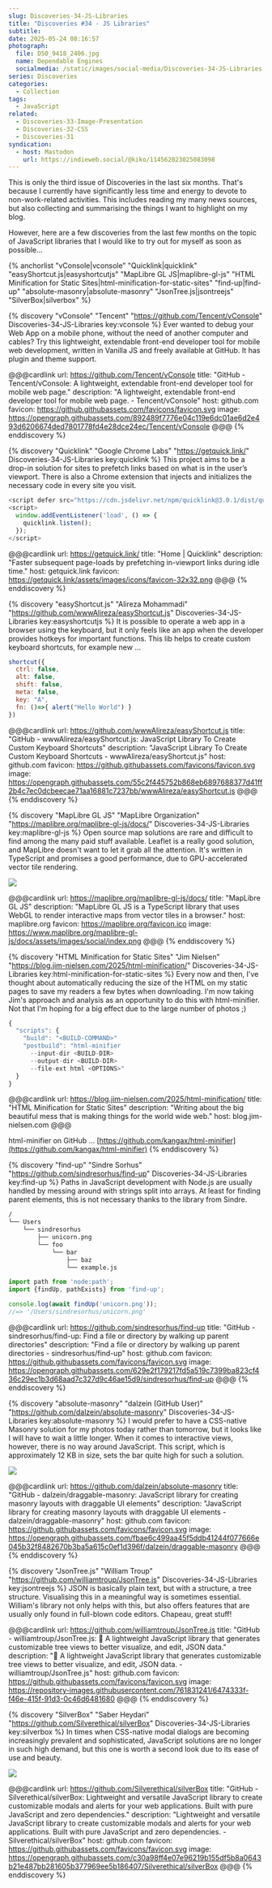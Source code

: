 ```yaml
---
slug: Discoveries-34-JS-Libraries
title: "Discoveries #34 - JS Libraries"
subtitle:
date: 2025-05-24 08:16:57
photograph:
  file: D50_9418_2406.jpg
  name: Dependable Engines
  socialmedia: /static/images/social-media/Discoveries-34-JS-Libraries.jpg
series: Discoveries
categories:
  - Collection
tags:
  - JavaScript
related:
  - Discoveries-33-Image-Presentation
  - Discoveries-32-CSS
  - Discoveries-31
syndication:
  - host: Mastodon
    url: https://indieweb.social/@kiko/114562023025083098
---
```


This is only the third issue of Discoveries in the last six months. That's because I currently have significantly less time and energy to devote to non-work-related activities. This includes reading my many news sources, but also collecting and summarising the things I want to highlight on my blog.

However, here are a few discoveries from the last few months on the topic of JavaScript libraries that I would like to try out for myself as soon as possible...

{% anchorlist
  "vConsole|vconsole"
  "Quicklink|quicklink"
  "easyShortcut.js|easyshortcutjs"
  "MapLibre GL JS|maplibre-gl-js"
  "HTML Minification for Static Sites|html-minification-for-static-sites"
  "find-up|find-up"
  "absolute-masonry|absolute-masonry"
  "JsonTree.js|jsontreejs"
  "SilverBox|silverbox"
%}

<!-- more -->

{% discovery "vConsole" "Tencent" "https://github.com/Tencent/vConsole" Discoveries-34-JS-Libraries key:vconsole %}
Ever wanted to debug your Web App on a mobile phone, without the need of another computer and cables? Try this lightweight, extendable front-end developer tool for mobile web development, written in Vanilla JS and freely available at GitHub. It has plugin and theme support.

@@@cardlink
url: https://github.com/Tencent/vConsole
title: "GitHub - Tencent/vConsole: A lightweight, extendable front-end developer tool for mobile web page."
description: "A lightweight, extendable front-end developer tool for mobile web page. - Tencent/vConsole"
host: github.com
favicon: https://github.githubassets.com/favicons/favicon.svg
image: https://opengraph.githubassets.com/892489f7776e04c119e6dc01ae6d2e493d6206674ded7801778fd4e28dce24ec/Tencent/vConsole
@@@
{% enddiscovery %}

{% discovery "Quicklink" "Google Chrome Labs" "https://getquick.link/" Discoveries-34-JS-Libraries key:quicklink %}
This project aims to be a drop-in solution for sites to prefetch links based on what is in the user’s viewport. There is also a Chrome extension that injects and initializes the necessary code in every site you visit.

```js
<script defer src="https://cdn.jsdelivr.net/npm/quicklink@3.0.1/dist/quicklink.umd.js"></script>
<script>
  window.addEventListener('load', () => {
    quicklink.listen();
  });
</script>
```

@@@cardlink
url: https://getquick.link/
title: "Home | Quicklink"
description: "Faster subsequent page-loads by prefetching in-viewport links during idle time."
host: getquick.link
favicon: https://getquick.link/assets/images/icons/favicon-32x32.png
@@@
{% enddiscovery %}

{% discovery "easyShortcut.js" "Alireza Mohammadi" "https://github.com/wwwAlireza/easyShortcut.js" Discoveries-34-JS-Libraries key:easyshortcutjs %}
It is possible to operate a web app in a browser using the keyboard, but it only feels like an app when the developer provides hotkeys for important functions. This lib helps to create custom keyboard shortcuts, for example new ...

```js
shortcut({
  ctrl: false, 
  alt: false, 
  shift: false, 
  meta: false, 
  key: "A", 
  fn: ()=>{ alert("Hello World") }
})
```

@@@cardlink
url: https://github.com/wwwAlireza/easyShortcut.js
title: "GitHub - wwwAlireza/easyShortcut.js: JavaScript Library To Create Custom Keyboard Shortcuts"
description: "JavaScript Library To Create Custom Keyboard Shortcuts - wwwAlireza/easyShortcut.js"
host: github.com
favicon: https://github.githubassets.com/favicons/favicon.svg
image: https://opengraph.githubassets.com/55c2f445752b868eb6897688377d41ff2b4c7ec0dcbeecae71aa16881c7237bb/wwwAlireza/easyShortcut.js
@@@
{% enddiscovery %}

{% discovery "MapLibre GL JS" "MapLibre Organization" "https://maplibre.org/maplibre-gl-js/docs/" Discoveries-34-JS-Libraries key:maplibre-gl-js %}
Open source map solutions are rare and difficult to find among the many paid stuff available. Leaflet is a really good solution, and MapLibre doesn't want to let it grab all the attention. It's written in TypeScript and promises a good performance, due to GPU-accelerated vector tile rendering.

![](/post/Discoveries-34-JS-Libraries/maplibre-gl-js.png)

@@@cardlink
url: https://maplibre.org/maplibre-gl-js/docs/
title: "MapLibre GL JS"
description: "MapLibre GL JS is a TypeScript library that uses WebGL to render interactive maps from vector tiles in a browser."
host: maplibre.org
favicon: https://maplibre.org/favicon.ico
image: https://www.maplibre.org/maplibre-gl-js/docs/assets/images/social/index.png
@@@
{% enddiscovery %}

{% discovery "HTML Minification for Static Sites" "Jim Nielsen" "https://blog.jim-nielsen.com/2025/html-minification/" Discoveries-34-JS-Libraries key:html-minification-for-static-sites %}
Every now and then, I've thought about automatically reducing the size of the HTML on my static pages to save my readers a few bytes when downloading. I'm now taking Jim's approach and analysis as an opportunity to do this with html-minifier. Not that I'm hoping for a big effect due to the large number of photos ;)

```js
{
  "scripts": {
    "build": "<BUILD-COMMAND>"
    "postbuild": "html-minifier 
      --input-dir <BUILD-DIR> 
      --output-dir <BUILD-DIR> 
      --file-ext html <OPTIONS>"
  }
}
```

@@@cardlink
url: https://blog.jim-nielsen.com/2025/html-minification/
title: "HTML Minification for Static Sites"
description: "Writing about the big beautiful mess that is making things for the world wide web."
host: blog.jim-nielsen.com
@@@

html-minifier on GitHub ... [https://github.com/kangax/html-minifier](https://github.com/kangax/html-minifier)
{% enddiscovery %}

{% discovery "find-up" "Sindre Sorhus" "https://github.com/sindresorhus/find-up" Discoveries-34-JS-Libraries key:find-up %}
Paths in JavaScript development with Node.js are usually handled by messing around with strings split into arrays. At least for finding parent elements, this is not necessary thanks to the library from Sindre.

```txt
/
└── Users
    └── sindresorhus
        ├── unicorn.png
        └── foo
            └── bar
                ├── baz
                └── example.js
```

```js
import path from 'node:path';
import {findUp, pathExists} from 'find-up';

console.log(await findUp('unicorn.png'));
//=> '/Users/sindresorhus/unicorn.png'
```

@@@cardlink
url: https://github.com/sindresorhus/find-up
title: "GitHub - sindresorhus/find-up: Find a file or directory by walking up parent directories"
description: "Find a file or directory by walking up parent directories - sindresorhus/find-up"
host: github.com
favicon: https://github.githubassets.com/favicons/favicon.svg
image: https://opengraph.githubassets.com/629e2f179217fd5a519c7399ba823cf436c29ec1b3d68aad7c327d9c46ae15d9/sindresorhus/find-up
@@@
{% enddiscovery %}

{% discovery "absolute-masonry" "dalzein (GitHub User)" "https://github.com/dalzein/absolute-masonry" Discoveries-34-JS-Libraries key:absolute-masonry %}
I would prefer to have a CSS-native Masonry solution for my photos today rather than tomorrow, but it looks like I will have to wait a little longer. When it comes to interactive views, however, there is no way around JavaScript. This script, which is approximately 12 KB in size, sets the bar quite high for such a solution.

![](/post/Discoveries-34-JS-Libraries/absolute-masonry.gif)

@@@cardlink
url: https://github.com/dalzein/absolute-masonry
title: "GitHub - dalzein/draggable-masonry: JavaScript library for creating masonry layouts with draggable UI elements"
description: "JavaScript library for creating masonry layouts with draggable UI elements - dalzein/draggable-masonry"
host: github.com
favicon: https://github.githubassets.com/favicons/favicon.svg
image: https://opengraph.githubassets.com/fbae6c499aa45f5ddb41244f077666e045b32f8482670b3ba5a615c0ef1d396f/dalzein/draggable-masonry
@@@
{% enddiscovery %}

{% discovery "JsonTree.js" "William Troup" "https://github.com/williamtroup/JsonTree.js" Discoveries-34-JS-Libraries key:jsontreejs %}
JSON is basically plain text, but with a structure, a tree structure. Visualising this in a meaningful way is sometimes essential. William's library not only helps with this, but also offers features that are usually only found in full-blown code editors. Chapeau, great stuff!

@@@cardlink
url: https://github.com/williamtroup/JsonTree.js
title: "GitHub - williamtroup/JsonTree.js: 🔗 A lightweight JavaScript library that generates customizable tree views to better visualize, and edit, JSON data."
description: "🔗 A lightweight JavaScript library that generates customizable tree views to better visualize, and edit, JSON data. - williamtroup/JsonTree.js"
host: github.com
favicon: https://github.githubassets.com/favicons/favicon.svg
image: https://repository-images.githubusercontent.com/761831241/6474333f-f46e-415f-91d3-0c46d6481680
@@@
{% enddiscovery %}

{% discovery "SilverBox" "Saber Heydari" "https://github.com/Silverethical/silverBox" Discoveries-34-JS-Libraries key:silverbox %}
In times when CSS-native modal dialogs are becoming increasingly prevalent and sophisticated, JavaScript solutions are no longer in such high demand, but this one is worth a second look due to its ease of use and beauty.

![](/post/Discoveries-34-JS-Libraries/silverbox.png)

@@@cardlink
url: https://github.com/Silverethical/silverBox
title: "GitHub - Silverethical/silverBox: Lightweight and versatile JavaScript library to create customizable modals and alerts for your web applications. Built with pure JavaScript and zero dependencies."
description: "Lightweight and versatile JavaScript library to create customizable modals and alerts for your web applications. Built with pure JavaScript and zero dependencies. - Silverethical/silverBox"
host: github.com
favicon: https://github.githubassets.com/favicons/favicon.svg
image: https://opengraph.githubassets.com/c30a98ff4e07e96219b155df5b8a0643b21e487bb281605b377969ee5b186407/Silverethical/silverBox
@@@
{% enddiscovery %}
